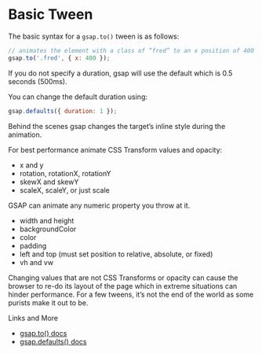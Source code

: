 # Basic Tween

The basic syntax for a `gsap.to()` tween is as follows:

```javascript
// animates the element with a class of “fred” to an x position of 400
gsap.to('.fred', { x: 400 });
```

If you do not specify a duration, gsap will use the default which is 0.5 seconds (500ms).

You can change the default duration using:

```javascript
gsap.defaults({ duration: 1 });
```

Behind the scenes gsap changes the target’s inline style during the animation.

For best performance animate CSS Transform values and opacity:

* x and y
* rotation, rotationX, rotationY
* skewX and skewY
* scaleX, scaleY, or just scale &#x20;

GSAP can animate any numeric property you throw at it.

* width and height
* backgroundColor
* color
* padding
* left and top (must set position to relative, absolute, or fixed)
* vh and vw&#x20;

Changing values that are not CSS Transforms or opacity can cause the browser to re-do its layout of the page which in extreme situations can hinder performance. For a few tweens, it’s not the end of the world as some purists make it out to be.

Links and More

* [gsap.to() docs](https://greensock.com/docs/v3/GSAP/gsap.to\(\))
* [gsap.defaults() docs](https://greensock.com/docs/v3/GSAP/gsap.defaults\(\))
